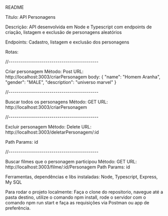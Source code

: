 README

Título: API Personagens 

Descrição: API desenvolvida em Node e Typescript com endpoints de criação, listagem e exclusão de personagens aleatórios

Endpoints: Cadastro, listagem e exclusão dos personagens

Rotas: 

//--------------------------------------------

Criar personagem
Método: Post
URL: http://localhost:3003/criarPersonagem
body: {
    "name": "Homem Aranha",
    "gender": "MALE",
    "description": "universo marvel"
}

//--------------------------------------------

Buscar todos os personagens
Método: GET
URL: http://localhost:3003/criarPersonagem

//--------------------------------------------

Excluir personagem
Método: Delete
URL: http://localhost:3003/deletarPersonagem/:id

Path Params: id

//--------------------------------------------

Buscar filmes que o personagem participou
Método: GET
URL: http://localhost:3003/filme/:id/Personagem
Path Params: id


Ferramentas, dependências e libs instaladas: Node, Typescript, Express, My SQL

Para rodar o projeto localmente: Faça o clone do repositorio, navegue até a pasta destino, utilize o comando npm install, rode o servidor com o comando npm run start e faça as requisições via Postman ou app de preferência.

 
